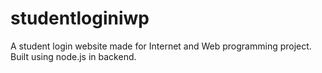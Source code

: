# studentloginiwp
A student login website made for Internet and Web programming project. Built using node.js in backend.
